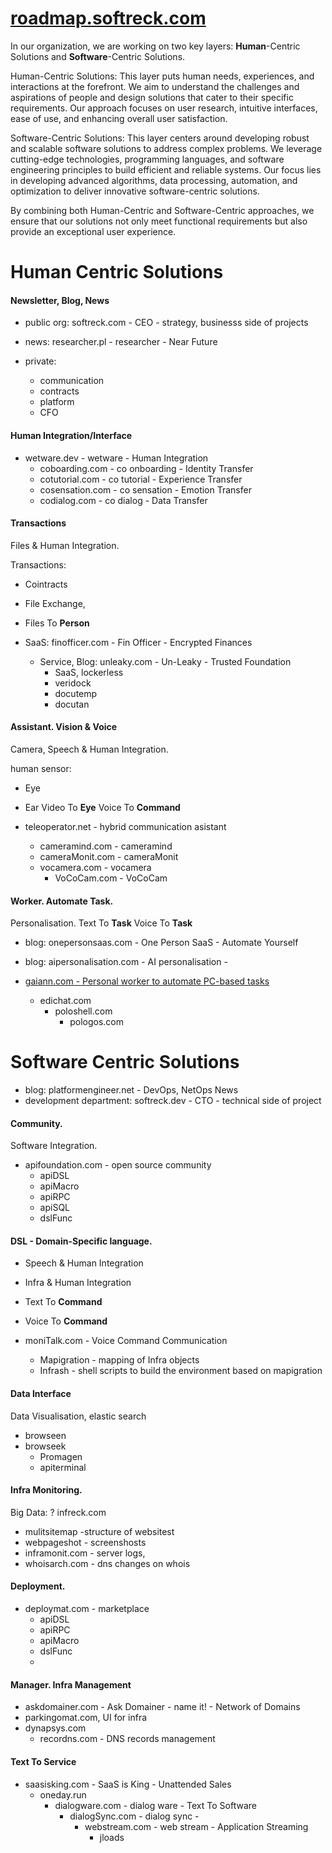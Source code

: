 # [roadmap.softreck.com](http://roadmap.softreck.com)

In our organization, we are working on two key layers: **Human**-Centric Solutions and **Software**-Centric Solutions. 

Human-Centric Solutions: 
This layer puts human needs, experiences, and interactions at the forefront. 
We aim to understand the challenges and aspirations of people and design solutions that cater to their specific requirements. 
Our approach focuses on user research, intuitive interfaces, ease of use, and enhancing overall user satisfaction.

Software-Centric Solutions:
This layer centers around developing robust and scalable software solutions to address complex problems. 
We leverage cutting-edge technologies, programming languages, and software engineering principles to build efficient and reliable systems. 
Our focus lies in developing advanced algorithms, data processing, automation, and optimization to deliver innovative software-centric solutions.

By combining both Human-Centric and Software-Centric approaches, we ensure that our solutions not only meet functional requirements but also provide an exceptional user experience.

# Human Centric Solutions

#### Newsletter, Blog, News

+ public org: softreck.com - CEO - strategy, businesss side of projects 
+ news: researcher.pl - researcher - Near Future

+ private:
  + communication
  + contracts
  + platform
  + CFO
    

#### Human Integration/Interface

+ wetware.dev - wetware - Human Integration
  + coboarding.com - co onboarding - Identity Transfer
  + cotutorial.com - co tutorial - Experience Transfer 
  + cosensation.com -  co sensation - Emotion Transfer
  + codialog.com - co dialog - Data Transfer


#### Transactions

Files & Human Integration.

Transactions:
+ Cointracts
+ File Exchange,
+ Files To **Person**

+ SaaS: finofficer.com - Fin Officer - Encrypted Finances
  + Service, Blog: unleaky.com - Un-Leaky - Trusted Foundation
    + SaaS, lockerless
    + veridock
    + docutemp
    + docutan


#### Assistant. Vision & Voice

Camera, Speech & Human Integration. 

human sensor:
+ Eye
+ Ear 
Video To **Eye**
Voice To **Command**

+ teleoperator.net - hybrid communication asistant
  + cameramind.com - cameramind
  + cameraMonit.com  - cameraMonit
  + vocamera.com - vocamera
    + VoCoCam.com - VoCoCam      
    

#### Worker. Automate Task.

Personalisation.
Text To **Task**
Voice To **Task**

+ blog: onepersonsaas.com - One Person SaaS - Automate Yourself
+ blog: aipersonalisation.com - AI personalisation -
  
+ [gaiann.com - Personal worker to automate PC-based tasks](https://www.gaiann.com/)
  + edichat.com
    + poloshell.com
      + pologos.com 



# Software Centric Solutions

+ blog: platformengineer.net - DevOps, NetOps  News
+ development department: softreck.dev - CTO - technical side of project
  
#### Community.

Software Integration.

+ apifoundation.com - open source community      
  + apiDSL
  + apiMacro
  + apiRPC
  + apiSQL
  + dslFunc


#### DSL - Domain-Specific language.

+ Speech & Human Integration
+ Infra & Human Integration
+ Text To **Command**
+ Voice To **Command**

+ moniTalk.com - Voice Command Communication 
  + Mapigration - mapping of Infra objects
  + Infrash - shell scripts to build the environment based on mapigration      
  

#### Data Interface

Data Visualisation, elastic search

+ browseen
+ browseek
  + Promagen
  + apiterminal


#### Infra Monitoring. 

Big Data:
? infreck.com
+ mulitsitemap -structure of websitest
+ webpageshot - screenshosts
+ inframonit.com - server logs, 
+ whoisarch.com - dns changes on whois



#### Deployment.

+ deploymat.com - marketplace
  + apiDSL
  + apiRPC
  + apiMacro
  + dslFunc
  + 


#### Manager. Infra Management

+ askdomainer.com - Ask Domainer - name it! - Network of Domains
+ parkingomat.com, UI for infra
+ dynapsys.com
  + recordns.com - DNS records management


#### Text To Service

+ saasisking.com - SaaS is King - Unattended Sales      
  + oneday.run 
    + dialogware.com - dialog ware - Text To Software
      + dialogSync.com - dialog sync -  
        + webstream.com - web stream - Application Streaming  
          + jloads
     

  


